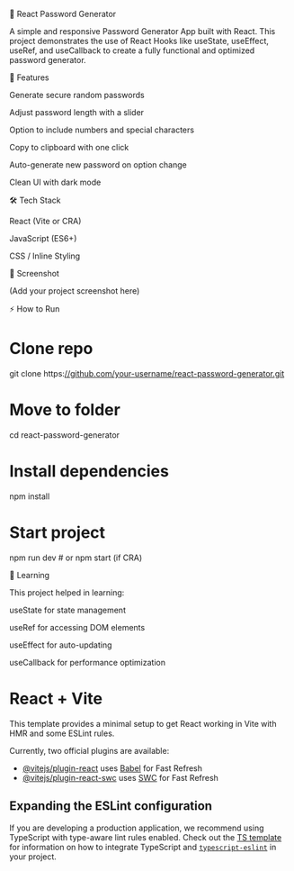 🔑 React Password Generator

A simple and responsive Password Generator App built with React.
This project demonstrates the use of React Hooks like useState, useEffect, useRef, and useCallback to create a fully functional and optimized password generator.

🚀 Features

Generate secure random passwords

Adjust password length with a slider

Option to include numbers and special characters

Copy to clipboard with one click

Auto-generate new password on option change

Clean UI with dark mode

🛠️ Tech Stack

React (Vite or CRA)

JavaScript (ES6+)

CSS / Inline Styling

📸 Screenshot

(Add your project screenshot here)

⚡ How to Run
# Clone repo
git clone https:[//github.com/your-username/react-password-generator.git](https://github.com/Rahul70079/PasswordGenerator)

# Move to folder
cd react-password-generator

# Install dependencies
npm install

# Start project
npm run dev   # or npm start (if CRA)

🎯 Learning

This project helped in learning:

useState for state management

useRef for accessing DOM elements

useEffect for auto-updating

useCallback for performance optimization

# React + Vite

This template provides a minimal setup to get React working in Vite with HMR and some ESLint rules.

Currently, two official plugins are available:

- [@vitejs/plugin-react](https://github.com/vitejs/vite-plugin-react/blob/main/packages/plugin-react) uses [Babel](https://babeljs.io/) for Fast Refresh
- [@vitejs/plugin-react-swc](https://github.com/vitejs/vite-plugin-react/blob/main/packages/plugin-react-swc) uses [SWC](https://swc.rs/) for Fast Refresh

## Expanding the ESLint configuration

If you are developing a production application, we recommend using TypeScript with type-aware lint rules enabled. Check out the [TS template](https://github.com/vitejs/vite/tree/main/packages/create-vite/template-react-ts) for information on how to integrate TypeScript and [`typescript-eslint`](https://typescript-eslint.io) in your project.
